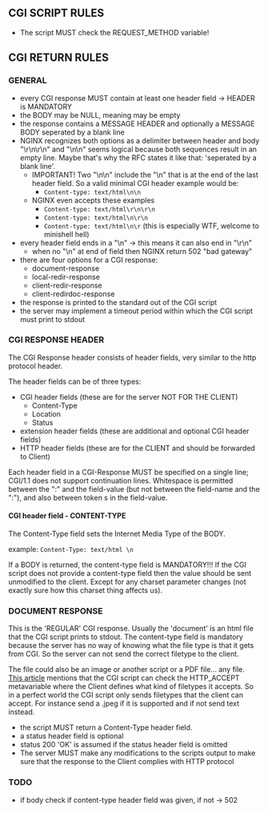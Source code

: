 
## CGI SCRIPT RULES

- The script MUST check the REQUEST_METHOD variable!

## CGI RETURN RULES

###  GENERAL

- every CGI response MUST contain at least one header field -> HEADER is MANDATORY
- the BODY may be NULL, meaning may be empty 
- the response contains a MESSAGE HEADER and optionally a MESSAGE BODY seperated by a blank line
- NGINX recognizes both options as a delimiter between header and body "\r\n\r\n" and "\n\n"
seems logical because both sequences result in an empty line. Maybe that's why 
the RFC states it like that: 'seperated by a blank line'.
    - IMPORTANT! Two "\n\n" include the "\n" that is at the end of the last header field.
    So a valid minimal CGI header example would be:
        - ```Content-type: text/html\n\n```
    - NGINX even accepts these examples
        - ```Content-type: text/html\r\n\r\n```
        - ```Content-type: text/html\n\r\n```
        - ```Content-type: text/html\n\r``` (this is especially WTF, welcome to minishell hell)
- every header field ends in a "\n" -> this means it can also end in "\r\n"
    - when no "\n" at end of field then NGINX return 502 "bad gateway"
- there are four options for a CGI response:
    - document-response
    - local-redir-response
    - client-redir-response
    - client-redirdoc-response
- the response is printed to the standard out of the CGI script
- the server may implement a timeout period within which the CGI script must print to stdout

### CGI RESPONSE HEADER

The CGI Response header consists of header fields, very similar to the http protocol header.

The header fields can be of three types:
- CGI header fields (these are for the server NOT FOR THE CLIENT)
    - Content-Type
    - Location
    - Status
- extension header fields (these are additional and optional CGI header fields)
- HTTP header fields (these are for the CLIENT and should be forwarded to Client)

Each header field in a CGI-Response MUST be specified on a single line; CGI/1.1 does not
support continuation lines.  Whitespace is permitted between the ":"
and the field-value (but not between the field-name and the ":"), and
also between token s in the field-value.

#### CGI header field - CONTENT-TYPE

The Content-Type field sets the Internet Media Type of the BODY.

example: ``` Content-Type: text/html \n ```

If a BODY is returned, the content-type field is MANDATORY!!! If the CGI script
does not provide a content-type field then the value should be sent
unmodified to the client. Except for any charset parameter changes
(not exactly sure how this charset thing affects us).

### DOCUMENT RESPONSE

This is the 'REGULAR' CGI response. Usually the 'document' is an html file
that the CGI script prints to stdout. The content-type field is mandatory because
the server has no way of knowing what the file type is that it gets from CGI.
So the server can not send the correct filetype to the client.

The file could also be an image or another script or a PDF file... any file.
[This article](https://www.oreilly.com/library/view/cgi-programming-on/9781565921689/06_chapter-03.html)
mentions that the CGI script can check the HTTP_ACCEPT metavariable where the Client
defines what kind of filetypes it accepts. So in a perfect world the CGI script
only sends filetypes that the client can accept. For instance send a .jpeg if it
is supported and if not send text instead.
    

- the script MUST return a Content-Type header field.
- a status header field is optional
- status 200 'OK' is assumed if the status header field is omitted
- The server MUST make any modifications to the scripts output to make sure that 
the response to the Client complies with HTTP protocol



### TODO

- if body check if content-type header field was given, if not -> 502

